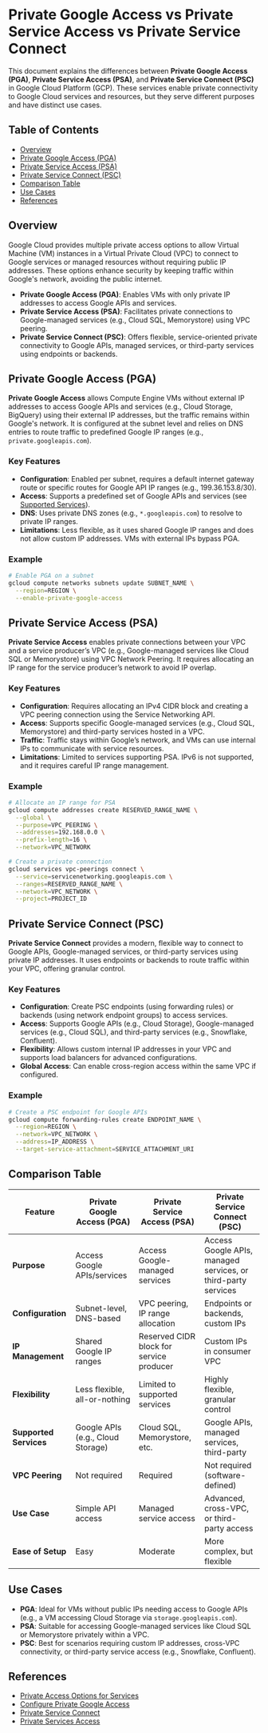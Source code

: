 # Private Google Access vs Private Service Access vs Private Service Connect

This document explains the differences between **Private Google Access (PGA)**, **Private Service Access (PSA)**, and **Private Service Connect (PSC)** in Google Cloud Platform (GCP). These services enable private connectivity to Google Cloud services and resources, but they serve different purposes and have distinct use cases.

## Table of Contents
- [Overview](#overview)
- [Private Google Access (PGA)](#private-google-access-pga)
- [Private Service Access (PSA)](#private-service-access-psa)
- [Private Service Connect (PSC)](#private-service-connect-psc)
- [Comparison Table](#comparison-table)
- [Use Cases](#use-cases)
- [References](#references)

## Overview
Google Cloud provides multiple private access options to allow Virtual Machine (VM) instances in a Virtual Private Cloud (VPC) to connect to Google services or managed resources without requiring public IP addresses. These options enhance security by keeping traffic within Google's network, avoiding the public internet.

- **Private Google Access (PGA)**: Enables VMs with only private IP addresses to access Google APIs and services.
- **Private Service Access (PSA)**: Facilitates private connections to Google-managed services (e.g., Cloud SQL, Memorystore) using VPC peering.
- **Private Service Connect (PSC)**: Offers flexible, service-oriented private connectivity to Google APIs, managed services, or third-party services using endpoints or backends.

## Private Google Access (PGA)
**Private Google Access** allows Compute Engine VMs without external IP addresses to access Google APIs and services (e.g., Cloud Storage, BigQuery) using their external IP addresses, but the traffic remains within Google's network. It is configured at the subnet level and relies on DNS entries to route traffic to predefined Google IP ranges (e.g., `private.googleapis.com`).

### Key Features
- **Configuration**: Enabled per subnet, requires a default internet gateway route or specific routes for Google API IP ranges (e.g., 199.36.153.8/30).
- **Access**: Supports a predefined set of Google APIs and services (see [Supported Services](https://cloud.google.com/vpc/docs/private-access-options)).
- **DNS**: Uses private DNS zones (e.g., `*.googleapis.com`) to resolve to private IP ranges.
- **Limitations**: Less flexible, as it uses shared Google IP ranges and does not allow custom IP addresses. VMs with external IPs bypass PGA.

### Example
```bash
# Enable PGA on a subnet
gcloud compute networks subnets update SUBNET_NAME \
  --region=REGION \
  --enable-private-google-access
```

## Private Service Access (PSA)
**Private Service Access** enables private connections between your VPC and a service producer’s VPC (e.g., Google-managed services like Cloud SQL or Memorystore) using VPC Network Peering. It requires allocating an IP range for the service producer’s network to avoid IP overlap.

### Key Features
- **Configuration**: Requires allocating an IPv4 CIDR block and creating a VPC peering connection using the Service Networking API.
- **Access**: Supports specific Google-managed services (e.g., Cloud SQL, Memorystore) and third-party services hosted in a VPC.
- **Traffic**: Traffic stays within Google’s network, and VMs can use internal IPs to communicate with service resources.
- **Limitations**: Limited to services supporting PSA. IPv6 is not supported, and it requires careful IP range management.

### Example
```bash
# Allocate an IP range for PSA
gcloud compute addresses create RESERVED_RANGE_NAME \
  --global \
  --purpose=VPC_PEERING \
  --addresses=192.168.0.0 \
  --prefix-length=16 \
  --network=VPC_NETWORK

# Create a private connection
gcloud services vpc-peerings connect \
  --service=servicenetworking.googleapis.com \
  --ranges=RESERVED_RANGE_NAME \
  --network=VPC_NETWORK \
  --project=PROJECT_ID
```

## Private Service Connect (PSC)
**Private Service Connect** provides a modern, flexible way to connect to Google APIs, Google-managed services, or third-party services using private IP addresses. It uses endpoints or backends to route traffic within your VPC, offering granular control.

### Key Features
- **Configuration**: Create PSC endpoints (using forwarding rules) or backends (using network endpoint groups) to access services.
- **Access**: Supports Google APIs (e.g., Cloud Storage), Google-managed services (e.g., Cloud SQL), and third-party services (e.g., Snowflake, Confluent).
- **Flexibility**: Allows custom internal IP addresses in your VPC and supports load balancers for advanced configurations.
- **Global Access**: Can enable cross-region access within the same VPC if configured.

### Example
```bash
# Create a PSC endpoint for Google APIs
gcloud compute forwarding-rules create ENDPOINT_NAME \
  --region=REGION \
  --network=VPC_NETWORK \
  --address=IP_ADDRESS \
  --target-service-attachment=SERVICE_ATTACHMENT_URI
```

## Comparison Table

| Feature                     | Private Google Access (PGA) | Private Service Access (PSA) | Private Service Connect (PSC) |
|-----------------------------|-----------------------------|------------------------------|-------------------------------|
| **Purpose**                 | Access Google APIs/services | Access Google-managed services | Access Google APIs, managed services, or third-party services |
| **Configuration**           | Subnet-level, DNS-based     | VPC peering, IP range allocation | Endpoints or backends, custom IPs |
| **IP Management**           | Shared Google IP ranges     | Reserved CIDR block for service producer | Custom IPs in consumer VPC |
| **Flexibility**             | Less flexible, all-or-nothing | Limited to supported services | Highly flexible, granular control |
| **Supported Services**      | Google APIs (e.g., Cloud Storage) | Cloud SQL, Memorystore, etc. | Google APIs, managed services, third-party |
| **VPC Peering**             | Not required                | Required                     | Not required (software-defined) |
| **Use Case**                | Simple API access           | Managed service access       | Advanced, cross-VPC, or third-party access |
| **Ease of Setup**           | Easy                        | Moderate                     | More complex, but flexible |

## Use Cases
- **PGA**: Ideal for VMs without public IPs needing access to Google APIs (e.g., a VM accessing Cloud Storage via `storage.googleapis.com`).
- **PSA**: Suitable for accessing Google-managed services like Cloud SQL or Memorystore privately within a VPC.
- **PSC**: Best for scenarios requiring custom IP addresses, cross-VPC connectivity, or third-party service access (e.g., Snowflake, Confluent).

## References
- [Private Access Options for Services](https://cloud.google.com/vpc/docs/private-access-options)[](https://cloud.google.com/vpc/docs/private-access-options)
- [Configure Private Google Access](https://cloud.google.com/vpc/docs/configure-private-google-access)[](https://cloud.google.com/vpc/docs/configure-private-google-access)
- [Private Service Connect](https://cloud.google.com/vpc/docs/private-service-connect)[](https://cloud.google.com/vpc/docs/private-service-connect)
- [Private Services Access](https://cloud.google.com/vpc/docs/private-services-access)[](https://cloud.google.com/vpc/docs/private-services-access)
